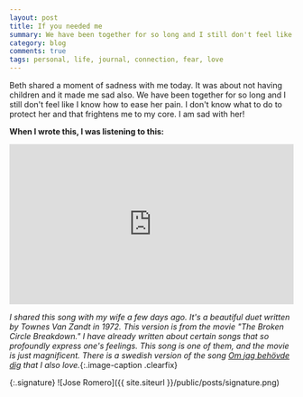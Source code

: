 ```yaml
---
layout: post
title: If you needed me
summary: We have been together for so long and I still don't feel like I know how to ease her pain. I don't know what to do to protect her and that frightens me to my core. I am sad with her!
category: blog
comments: true
tags: personal, life, journal, connection, fear, love 
---
```


Beth shared a moment of sadness with me today. It was about not having children and it made me sad also. We have been together for so long and I still don't feel like I know how to ease her pain. I don't know what to do to protect her and that frightens me to my core. I am sad with her!

**When I wrote this, I was listening to this:**
 <style>.embed-container { position: relative; padding-bottom: 56.25%; height: 0; overflow: hidden; max-width: 100%; } .embed-container iframe, .embed-container object, .embed-container embed { position: absolute; top: 0; left: 0; width: 100%; height: 100%; }</style>
<div class='embed-container'><iframe src='https://www.youtube.com/embed/CkpDDngb1Ew?start=3&end=189&version=3&amp;rel=0&amp;t=27s&amp;showinfo=0' frameborder='0' allowfullscreen></iframe></div>

*I shared this song with my wife a few days ago. It's a beautiful duet written by Townes Van Zandt in 1972. This version is from the movie "The Broken Circle Breakdown." I have already written about certain songs that so profoundly express one's feelings. This song is one of them, and the movie is just magnificent. There is a swedish version of the song [Om jag behövde dig](https://youtu.be/rpqHRQDoI3g) that I also love.*{:.image-caption .clearfix}

{:.signature}
![Jose Romero]({{ site.siteurl }}/public/posts/signature.png)

